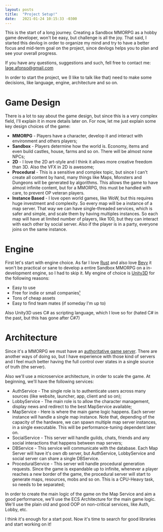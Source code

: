 ```yaml
---
layout: posts
title:  "Project Setup!"
date:   2021-01-24 10:15:33 -0300
---
```


This is the start of a long journey. Creating a Sandbox MMORPG as a hobby game developer, won't be easy, but challenge is all the joy. That said, I started this devlog in order
to organize my mind and try to have a better focus and mid-term goal on the project, since devlogs helps you to plan and see your overall progress.

If you have any questions, suggestions and such, fell free to contact me: lage.afonso@gmail.com

In order to start the project, we (I like to talk like that) need to make some decisions, like language, engine, architecture and so on.

# Game Design

There is a lot to say about the game design, but since this is a very complex field, I'll explain it in more details later on. For now, let me just explain
some key design choices of the game:
- **MMORPG** - Players have a character, develop it and interact with environment and others players;
- **Sandbox** - Players determine how the world is. Economy, items and even build castles, house, farms and so on. There will be almost none NPCs;
- **2D** - I love the 2D art-style and I think it allows more creative freedom than 3D. Also the VFX in 2D is awesome;
- **Procedural** - This is a sensitive and complex topic, but since I can't create all content by hand, many things like Maps, Monsters and Dungeons will be generated by
algorithms. This allows the game to have almost infinite content, but for a MMORPG, this must be handled with care, to prevent OP veteran players.
- **Instance Based** - I love open world games, like WoW, but this requires huge investment and complexity. So every map will be a instance of a map server.
That way we can have single-threaded services, which is safer and simple, and scale them by having multiples instances. So each map will have at limited number of players,
like 100, but they can interact with each other by social server. Also if the player is in a party, everyone joins on the same instance. 

# Engine

First let's start with engine choice. As far I love [Rust][rust-lang] and also love [Bevy][bevy-engine] it won't be practical or sane to develop a entire Sandbox MMORPG
on a in-development engine, so I had to skip it. My engine of choice is [Unity3D][unity-engine] for the following reasons:
- Easy to use
- Free for indie or small companies[¹][unity-plans]
- Tons of cheap assets
- Easy to find team mates (if someday I'm up to)

Also Unity3D uses C# as scripting language, which I love so for (hated C# in the past, but this has gone after C#7)

# Architecture

Since it's a MMORPG we must have an [authoritative game server][auth-server]. There are another ways of doing so, but I have experience with those kind of servers and I feel much
better having the full control over states in a single source of truth (the server).

Also we'll use a microservice architecture, in order to scale the game. At beginning, we'll have the following services:
- AuthService - The single role is to authenticate users across many sources (like website, launcher, app, client and so on);
- LobbyService - The main role is to allow the character management, display news and redirect to the best MapService available;
- MapService - Here is where the main game logic happens. Each server instance will handle a single map instance. Note that, depending of the capacity of the hardware, we can spawn multiple map server instances, in a single executable. This will be performance-tuning dependent later on.
- SocialService - This server will handle guilds, chats, friends and any social interactions that happens between map servers;
- DBService - This service will communicate with the database. Each Map Server will have it's own db server, but AuthService, LobbyService and social server can share a single DBService.
- ProceduralService - This server will handle procedural generation requests. Since the game is expandable up to infinite, whenever a player reaches a new border of the game, 
the procedural server will start to generate maps, resources, mobs and so on. This is a CPU-Heavy task, so needs to be separated;

In order to create the main logic of the game on the Map Service and aim a good performance, we'll use the ECS Architecture for the main game logic. We'll use the plain old and good
OOP on non-critical services, like Auth, Lobby, etc.

I think it's enough for a start post. Now it's time to search for good libraries and start working on it!

[rust-lang]: https://www.rust-lang.org/
[bevy-engine]:   https://bevyengine.org/
[unity-engine]: https://unity.com/
[unity-plans]: https://store.unity.com/compare-plans
[auth-server]: https://www.gabrielgambetta.com/client-server-game-architecture.html
